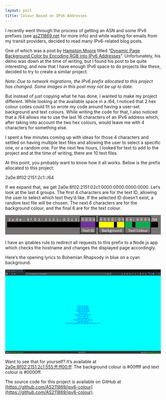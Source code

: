 ```yaml
---
layout: post
title: Colour Based on IPv6 Addresses
---
```

I recently went through the process of getting an ASN and some IPv6 prefixes (see [as211869.net](https://as211869.net) for more info) and while waiting for emails from my transit providers, decided to read many IPv6-related blog posts.

One of which was a post by [Hampton Moore](https://hamptonmoore.com/) titled “[Dynamic Page Background Color by Encoding RGB into IPv6 Addresses](https://hamptonmoore.com/posts/ipv6-color/)”. Unfortunately, his demo was down at the time of writing, but I found his post to be quite interesting, and now that I have enough IPv6 space to do projects like these, decided to try to create a similar project.

*Note: Due to network migrations, the IPv6 prefix allocated to this project has changed. Some images in this post may not be up to date.*

But instead of just copying what he has done, I wanted to make my project different. While looking at the available space in a /64, I noticed that 2 hex colour codes could fit so wrote my code around having a user-set background and text colours. While writing the code for that, I also noticed that a /64 allows me to use the last 16 characters of an IPv6 address which, after taking into account the two hex colours, would leave me with 4 characters for something else.

I spent a few minutes coming up with ideas for those 4 characters and settled on having multiple text files and allowing the user to select a specific one, or a random one. For the next few hours, I looked for text to add to the project and at the time of writing, there are 10 text files.

At this point, you probably want to know how it all works. Below is the prefix allocated to this project:

2a0e:8f02:2151:2c1::/64

If we expand that, we get 2a0e:8f02:2151:02c1:0000:0000:0000:0000. Let’s look at the last 4 groups. The first 4 characters are for the text ID, allowing the user to select which text they’d like. If the selected ID doesn’t exist, a random text file will be chosen. The next 6 characters are for the background colour, and the final 6 are for the text colour.

![Project IPv6 Prefix](/images/uploads/colour-based-on-ipv6-addresses-EXCEL_seAOiSFpBk.png)

I have an iptables rule to redirect all requests to this prefix to a Node.js app which checks the hostname and changes the displayed page accordingly.

Here’s the opening lyrics to Bohemian Rhapsody in blue on a cyan background.

![Bohemian Rhapsody](/images/uploads/colour-based-on-ipv6-addresses-firefox_qDeb6MkJsS.png)

Want to see that for yourself? It’s available at [2a0e:8f02:2151:2c1:555:ff:ff00:ff](http://[2a0e:8f02:2151:2c1:555:ff:ff00:ff]). The background colour is #00ffff and text colour is #0000ff.

The source code for this project is available on GitHub at [https://github.com/AS211869/ipv6-colour](https://github.com/AS211869/ipv6-colour).



